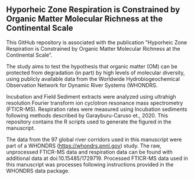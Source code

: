 ##  Hyporheic Zone Respiration is Constrained by Organic Matter Molecular Richness at the Continental Scale

This GitHub repository is associated with the publication "Hyporheic Zone Respiration is Constrained by Organic Matter Molecular Richness at the Continental Scale”.

The study aims to test the hypothesis that organic matter (OM) can be protected from degradation (in part) by high levels of molecular diversity, using publicly available data from the Worldwide Hydrobiogeochemical Observation Network for Dynamic River Systems (WHONDRS. 

Incubation and Field Sediment extracts were analyzed using ultrahigh resolution Fourier transform ion cyclotron resonance mass spectrometry (FTICR-MS). Respiration rates were measured using Incubation sediments following methods described by Garayburu-Caruso et., 2020. This repository contains the R scripts used to generate the figured in the manuscript. 

The data from the 97 global river corridors used in this manuscript were part of a WHONDRS (https://whondrs.pnnl.gov) study. The raw, unprocessed FTICR-MS data and respiration data can be found with additional data at doi:10.15485/1729719. Processed FTICR-MS data used in this manuscript was processes following instructions provided in the WHONDRS data package. 
